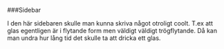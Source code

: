 ###Sidebar

I den här sidebaren skulle man kunna skriva något otroligt coolt. T.ex att glas egentligen är i flytande
form men väldigt väldigt trögflytande. Då kan man undra hur lång tid det skulle ta att dricka ett glas.
